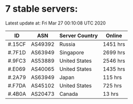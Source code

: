 # 7 stable servers:

Latest update at: Fri Mar 27 00:10:08 UTC 2020

| ID | ASN | Server Country | Online |
| -- | --- | -------------- | ------ |
| #.15CF | AS49392 | Russia | 1451 hrs |
| #.7F1D | AS63949 | Singapore | 2699 hrs |
| #.9FC3 | AS53889 | United States | 2546 hrs |
| #.E069 | AS40065 | United States | 1435 hrs |
| #.2A79 | AS63949 | Japan | 115 hrs |
| #.F7DA | AS45102 | United States | 725 hrs |
| #.4B0A | AS20473 | Canada | 13 hrs |

